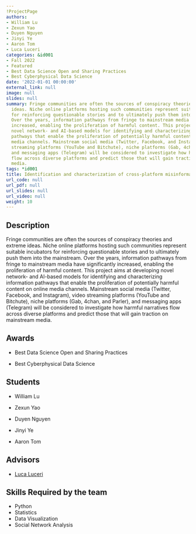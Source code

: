```yaml
---
!ProjectPage
authors:
- William Lu
- Zexun Yao
- Duyen Nguyen
- Jinyi Ye
- Aaron Tom
- Luca Luceri
categories: &id001
- Fall 2022
- Featured
- Best Data Science Open and Sharing Practices
- Best Cyberphysical Data Science
date: '2022-01-01 00:00:00'
external_link: null
image: null
slides: null
summary: Fringe communities are often the sources of conspiracy theories and extreme
  ideas. Niche online platforms hosting such communities represent suitable incubators
  for reinforcing questionable stories and to ultimately push them into the mainstream.
  Over the years, information pathways from fringe to mainstream media have significantly
  increased, enabling the proliferation of harmful content. This project aims at developing
  novel network- and AI-based models for identifying and characterizing information
  pathways that enable the proliferation of potentially harmful content on online
  media channels. Mainstream social media (Twitter, Facebook, and Instagram), video
  streaming platforms (YouTube and Bitchute), niche platforms (Gab, 4chan, and Parler),
  and messaging apps (Telegram) will be considered to investigate how harmful narratives
  flow across diverse platforms and predict those that will gain traction on mainstream
  media.
tags: *id001
title: Identification and characterization of cross-platform misinformation diffusion
url_code: null
url_pdf: null
url_slides: null
url_video: null
weight: 10
---
```

## Description

Fringe communities are often the sources of conspiracy theories and extreme ideas. Niche online platforms hosting such communities represent suitable incubators for reinforcing questionable stories and to ultimately push them into the mainstream. Over the years, information pathways from fringe to mainstream media have significantly increased, enabling the proliferation of harmful content. This project aims at developing novel network- and AI-based models for identifying and characterizing information pathways that enable the proliferation of potentially harmful content on online media channels. Mainstream social media (Twitter, Facebook, and Instagram), video streaming platforms (YouTube and Bitchute), niche platforms (Gab, 4chan, and Parler), and messaging apps (Telegram) will be considered to investigate how harmful narratives flow across diverse platforms and predict those that will gain traction on mainstream media.



## Awards
* Best Data Science Open and Sharing Practices

* Best Cyberphysical Data Science





## Students

* William Lu

* Zexun Yao

* Duyen Nguyen

* Jinyi Ye

* Aaron Tom

## Advisors

* [Luca Luceri](../../../author/luca-luceri)

## Skills Required by the team


* Python
* Statistics
* Data Visualization
* Social Network Analysis